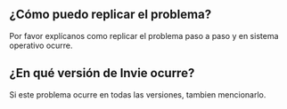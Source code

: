 ## ¿Cómo puedo replicar el problema?
Por favor explícanos como replicar el problema paso a paso y en sistema operativo ocurre.
## ¿En qué versión de Invie ocurre?
Si este problema ocurre en todas las versiones, tambien mencionarlo.
